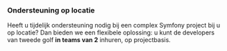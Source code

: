 
### Ondersteuning op locatie

Heeft u tijdelijk ondersteuning nodig bij een complex Symfony project bij u op locatie? Dan bieden we een flexibele oplossing: u kunt de developers van tweede golf **in teams van 2** inhuren, op projectbasis.
